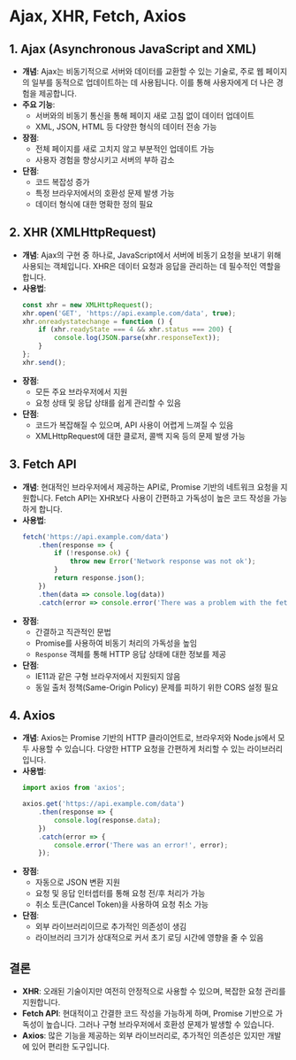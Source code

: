 
# Ajax, XHR, Fetch, Axios

## 1. Ajax (Asynchronous JavaScript and XML)
- **개념**: Ajax는 비동기적으로 서버와 데이터를 교환할 수 있는 기술로, 주로 웹 페이지의 일부를 동적으로 업데이트하는 데 사용됩니다. 이를 통해 사용자에게 더 나은 경험을 제공합니다.
- **주요 기능**:
  - 서버와의 비동기 통신을 통해 페이지 새로 고침 없이 데이터 업데이트
  - XML, JSON, HTML 등 다양한 형식의 데이터 전송 가능
- **장점**: 
  - 전체 페이지를 새로 고치지 않고 부분적인 업데이트 가능
  - 사용자 경험을 향상시키고 서버의 부하 감소
- **단점**: 
  - 코드 복잡성 증가
  - 특정 브라우저에서의 호환성 문제 발생 가능
  - 데이터 형식에 대한 명확한 정의 필요

## 2. XHR (XMLHttpRequest)
- **개념**: Ajax의 구현 중 하나로, JavaScript에서 서버에 비동기 요청을 보내기 위해 사용되는 객체입니다. XHR은 데이터 요청과 응답을 관리하는 데 필수적인 역할을 합니다.
- **사용법**:
  ```javascript
  const xhr = new XMLHttpRequest();
  xhr.open('GET', 'https://api.example.com/data', true);
  xhr.onreadystatechange = function () {
      if (xhr.readyState === 4 && xhr.status === 200) {
          console.log(JSON.parse(xhr.responseText));
      }
  };
  xhr.send();
  ```
- **장점**: 
  - 모든 주요 브라우저에서 지원
  - 요청 상태 및 응답 상태를 쉽게 관리할 수 있음
- **단점**: 
  - 코드가 복잡해질 수 있으며, API 사용이 어렵게 느껴질 수 있음
  - XMLHttpRequest에 대한 클로저, 콜백 지옥 등의 문제 발생 가능

## 3. Fetch API
- **개념**: 현대적인 브라우저에서 제공하는 API로, Promise 기반의 네트워크 요청을 지원합니다. Fetch API는 XHR보다 사용이 간편하고 가독성이 높은 코드 작성을 가능하게 합니다.
- **사용법**:
  ```javascript
  fetch('https://api.example.com/data')
      .then(response => {
          if (!response.ok) {
              throw new Error('Network response was not ok');
          }
          return response.json();
      })
      .then(data => console.log(data))
      .catch(error => console.error('There was a problem with the fetch operation:', error));
  ```
- **장점**:
  - 간결하고 직관적인 문법
  - Promise를 사용하여 비동기 처리의 가독성을 높임
  - `Response` 객체를 통해 HTTP 응답 상태에 대한 정보를 제공
- **단점**:
  - IE11과 같은 구형 브라우저에서 지원되지 않음
  - 동일 출처 정책(Same-Origin Policy) 문제를 피하기 위한 CORS 설정 필요

## 4. Axios
- **개념**: Axios는 Promise 기반의 HTTP 클라이언트로, 브라우저와 Node.js에서 모두 사용할 수 있습니다. 다양한 HTTP 요청을 간편하게 처리할 수 있는 라이브러리입니다.
- **사용법**:
  ```javascript
  import axios from 'axios';

  axios.get('https://api.example.com/data')
      .then(response => {
          console.log(response.data);
      })
      .catch(error => {
          console.error('There was an error!', error);
      });
  ```
- **장점**:
  - 자동으로 JSON 변환 지원
  - 요청 및 응답 인터셉터를 통해 요청 전/후 처리가 가능
  - 취소 토큰(Cancel Token)을 사용하여 요청 취소 가능
- **단점**:
  - 외부 라이브러리이므로 추가적인 의존성이 생김
  - 라이브러리 크기가 상대적으로 커서 초기 로딩 시간에 영향을 줄 수 있음

## 결론
- **XHR**: 오래된 기술이지만 여전히 안정적으로 사용할 수 있으며, 복잡한 요청 관리를 지원합니다.
- **Fetch API**: 현대적이고 간결한 코드 작성을 가능하게 하며, Promise 기반으로 가독성이 높습니다. 그러나 구형 브라우저에서 호환성 문제가 발생할 수 있습니다.
- **Axios**: 많은 기능을 제공하는 외부 라이브러리로, 추가적인 의존성은 있지만 개발에 있어 편리한 도구입니다.
